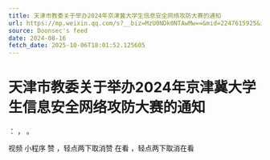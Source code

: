 ```yaml
---
title: 天津市教委关于举办2024年京津冀大学生信息安全网络攻防大赛的通知
url: https://mp.weixin.qq.com/s?__biz=MzU0NDk0NTAwMw==&mid=2247615925&idx=2&sn=40a849f11ea1d9a26f947f0523f24e5b
source: Doonsec's feed
date: 2024-08-16
fetch_date: 2025-10-06T18:01:52.125605
---
```


# 天津市教委关于举办2024年京津冀大学生信息安全网络攻防大赛的通知

：
，
。

视频
小程序
赞
，轻点两下取消赞
在看
，轻点两下取消在看